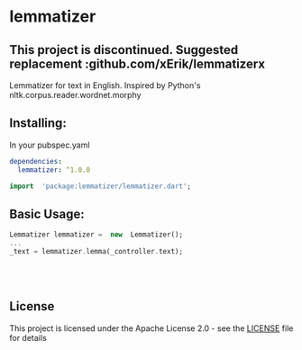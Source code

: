 # lemmatizer
## This project is discontinued. Suggested replacement :github.com/xErik/lemmatizerx
  

Lemmatizer for text in English. Inspired by Python's nltk.corpus.reader.wordnet.morphy
## Installing:
In your pubspec.yaml
```yaml
dependencies:
  lemmatizer: ^1.0.0
```
```dart
import  'package:lemmatizer/lemmatizer.dart';
```


## Basic Usage:
```dart
Lemmatizer lemmatizer =  new  Lemmatizer();
...
_text = lemmatizer.lemma(_controller.text);
```
<br>
<br>
   
## License
This project is licensed under the Apache License 2.0 - see the [LICENSE](LICENSE) file for details
